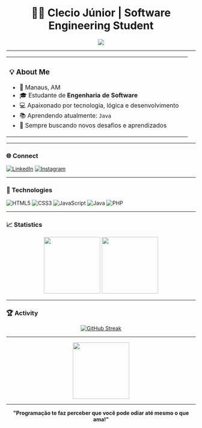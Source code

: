 <h1 align="center">👨‍💻 Clecio Júnior | Software Engineering Student</h1>

<p align="center">
  <img src="https://readme-typing-svg.herokuapp.com?font=Fira+Code&size=22&pause=1000&color=00FF88&center=true&vCenter=true&width=600&lines=System.out.println(%22Hello,+World!%22);">
</p>

---

<div align="center">
<table>
  <tr>
    <td >
      <h3>💡 About Me</h3>
      <ul>
        <li>📍 Manaus, AM</li>
        <li>🎓 Estudante de <strong>Engenharia de Software</strong></li>
        <li>💻 Apaixonado por tecnologia, lógica e desenvolvimento</li>
        <li>📚 Aprendendo atualmente: <code>Java</code></li>
        <li>🚀 Sempre buscando novos desafios e aprendizados</li>
      </ul>
    </td>
    <td>
<!--      <img src="https://github.com/cleciofjur/About-ME/blob/main/Software%20engineer-amico.png" width="250px"/> -->
    </td>
  </tr>
</table>
</div>
  
---

### 🌐 Connect

[![LinkedIn](https://img.shields.io/badge/-LinkedIn-0A66C2?style=flat&logo=linkedin&logoColor=white)](https://www.linkedin.com/in/clecio-j%C3%BAnior-58b643327/)
[![Instagram](https://img.shields.io/badge/-Instagram-E4405F?style=flat&logo=instagram&logoColor=white)](https://www.instagram.com/cleciofjur/)

---

### 🧰 Technologies

![HTML5](https://img.shields.io/badge/HTML5-111827?style=for-the-badge&logo=html5&logoColor=E34F26)
![CSS3](https://img.shields.io/badge/CSS3-111827?style=for-the-badge&logo=css3&logoColor=1572B6)
![JavaScript](https://img.shields.io/badge/JavaScript-111827?style=for-the-badge&logo=javascript&logoColor=F7DF1E)
![Java](https://img.shields.io/badge/Java-111827?style=for-the-badge&logo=openjdk&logoColor=red)
![PHP](https://img.shields.io/badge/PHP-111827?style=for-the-badge&logo=php&logoColor=777BB4)

---

### 📈 Statistics

<div align="center">
  <img height="150em" src="https://github-readme-stats.vercel.app/api?username=cleciofjur&show_icons=true&theme=chartreuse-dark&hide_title=true&count_private=true"/>
  <img height="150em" src="https://github-readme-stats.vercel.app/api/top-langs/?username=cleciofjur&layout=compact&theme=chartreuse-dark&langs_count=6&hide_title=true"/>
</div>

---

### 🏆 Activity

<div align="center">
  
  [![GitHub Streak](https://streak-stats.demolab.com?user=cleciofjur&theme=green_nur&date_format=j%20M%5B%20Y%5D)](https://git.io/streak-stats)

  
</div>

---

<div align="center">

<img src="https://media.giphy.com/media/v1.Y2lkPTc5MGI3NjExbmgxaHN6MmpiYTRsdnkzaGxyZzFtY201ejc3aG85aDd0ejdvY2R4YyZlcD12MV9zdGlja2Vyc19zZWFyY2gmY3Q9cw/5Akl9i8YiMbl5RFvGO/giphy.gif" width="150px"/>

</div>

---

<p align="center">
  <b>"Programação te faz perceber que você pode odiar até mesmo o que ama!"</b>
</p>
